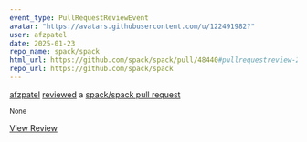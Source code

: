 ```yaml
---
event_type: PullRequestReviewEvent
avatar: "https://avatars.githubusercontent.com/u/122491982?"
user: afzpatel
date: 2025-01-23
repo_name: spack/spack
html_url: https://github.com/spack/spack/pull/48440#pullrequestreview-2569844682
repo_url: https://github.com/spack/spack
---
```


<a href='https://github.com/afzpatel' target='_blank'>afzpatel</a> <a href='https://github.com/spack/spack/pull/48440#pullrequestreview-2569844682' target='_blank'>reviewed</a> a <a href='https://github.com/spack/spack/pull/48440' target='_blank'>spack/spack pull request</a>

<small>None</small>

<a href='https://github.com/spack/spack/pull/48440#pullrequestreview-2569844682' target='_blank'>View Review</a>
